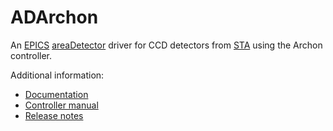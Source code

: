 ADArchon
=======
An 
[EPICS](http://www.aps.anl.gov/epics)
[areaDetector](https://areadetector.github.io)
driver for CCD detectors from 
[STA](http://www.sta-inc.net/archon/) 
using the Archon controller.


Additional information:
* [Documentation](https://confluence.slac.stanford.edu/display/LCLSIIData/Archon+CCD+Controller)
* [Controller manual](http://www.sta-inc.net/archonmanual)
* [Release notes](RELEASE.md)
